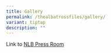 ```yaml
---
title: Gallery
permalink: /thealbatrossfiles/gallery/
variant: tiptap
description: ""
---
```

<p>Link to <a href="https://www.nlb.gov.sg/main/about-us/press-room-and-publications" rel="noopener nofollow" target="_blank">NLB Press Room</a>
</p>